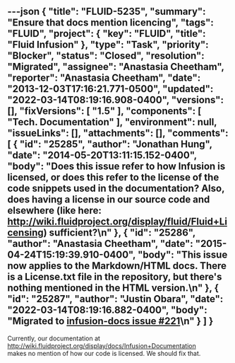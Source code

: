 ---json
{
  "title": "FLUID-5235",
  "summary": "Ensure that docs mention licencing",
  "tags": "FLUID",
  "project": {
    "key": "FLUID",
    "title": "Fluid Infusion"
  },
  "type": "Task",
  "priority": "Blocker",
  "status": "Closed",
  "resolution": "Migrated",
  "assignee": "Anastasia Cheetham",
  "reporter": "Anastasia Cheetham",
  "date": "2013-12-03T17:16:21.771-0500",
  "updated": "2022-03-14T08:19:16.908-0400",
  "versions": [],
  "fixVersions": [
    "1.5"
  ],
  "components": [
    "Tech. Documentation"
  ],
  "environment": null,
  "issueLinks": [],
  "attachments": [],
  "comments": [
    {
      "id": "25285",
      "author": "Jonathan Hung",
      "date": "2014-05-20T13:11:15.152-0400",
      "body": "Does this issue refer to how Infusion is licensed, or does this refer to the license of the code snippets used in the documentation? Also, does having a license in our source code and elsewhere (like here: <http://wiki.fluidproject.org/display/fluid/Fluid+Licensing>) sufficient?\n"
    },
    {
      "id": "25286",
      "author": "Anastasia Cheetham",
      "date": "2015-04-24T15:19:39.910-0400",
      "body": "This issue now applies to the Markdown/HTML docs. There is a License.txt file in the repository, but there's nothing mentioned in the HTML version.\n"
    },
    {
      "id": "25287",
      "author": "Justin Obara",
      "date": "2022-03-14T08:19:16.882-0400",
      "body": "Migrated to [infusion-docs issue #221](https://github.com/fluid-project/infusion-docs/issues/221)\n"
    }
  ]
}
---
Currently, our documentation at\
<http://wiki.fluidproject.org/display/docs/Infusion+Documentation>\
makes no mention of how our code is licensed. We should fix that.

        